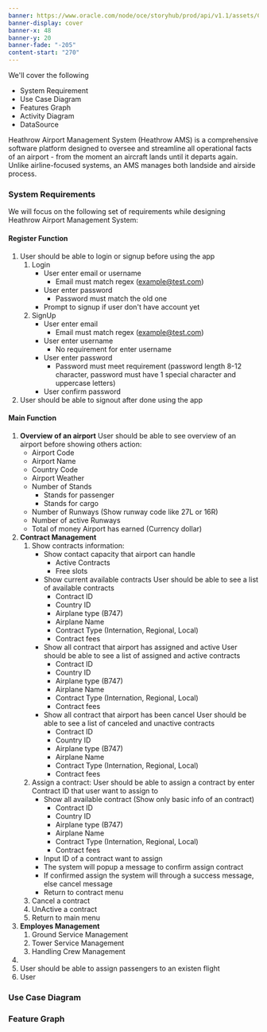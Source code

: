 ```yaml
---
banner: https://www.oracle.com/node/oce/storyhub/prod/api/v1.1/assets/CONTAF74F9FA8AFE4E14ADA52D8634069974/native/heathrow-airport-hero-banner3.jpg
banner-display: cover
banner-x: 48
banner-y: 20
banner-fade: "-205"
content-start: "270"
---
```

We'll cover the following
+ System Requirement
+ Use Case Diagram
+ Features Graph
+ Activity Diagram
+ DataSource

Heathrow Airport Management System (Heathrow AMS) is a comprehensive software platform designed to oversee and streamline all operational facts of an airport - from the moment an aircraft lands until it departs again. Unlike airline-focused systems, an AMS manages both landside and airside process.

### System Requirements

We will focus on the following set of requirements while designing Heathrow Airport Management System:

#### Register Function

1. User should be able to login or signup before using the app
	1. Login
		+ User enter email or username
			+ Email must match regex (example@test.com)
		+ User enter password
			+ Password must match the old one
		+ Prompt to signup if user don't have account yet
	2. SignUp
		+ User enter email
			+ Email must match regex (example@test.com)
		+ User enter username
			+ No requirement for enter username
		+ User enter password
			+ Password must meet requirement (password length 8-12 character, password must have 1 special character and uppercase letters)
		+ User confirm password
2. User should be able to signout after done using the app

#### Main Function

1. **Overview of an airport**
	User should be able to see overview of an airport before showing others action:
	+ Airport Code
	+ Airport Name
	+ Country Code
	+ Airport Weather
	+ Number of Stands
		+ Stands for passenger
		+ Stands for cargo
	+ Number of Runways (Show runway code like 27L or 16R)
	+ Number of active Runways
	+ Total of money Airport has earned (Currency dollar)
2. **Contract Management**
	1. Show contracts information:
		+ Show contact capacity that airport can handle
			+ Active Contracts
			+ Free slots
		+ Show current available contracts
			User should be able to see a list of available contracts
			+ Contract ID
			+ Country ID
			+ Airplane type (B747)
			+ Airplane Name
			+ Contract Type (Internation, Regional, Local)
			+ Contract fees
		+ Show all contract that airport has assigned and active
			User should be able to see a list of assigned and active contracts
			+ Contract ID
			+ Country ID
			+ Airplane type (B747)
			+ Airplane Name
			+ Contract Type (Internation, Regional, Local)
			+ Contract fees
		+ Show all contract that airport has been cancel
			User should be able to see a list of canceled and unactive contracts
			+ Contract ID
			+ Country ID
			+ Airplane type (B747)
			+ Airplane Name
			+ Contract Type (Internation, Regional, Local)
			+ Contract fees
	2.  Assign a contract:
		User should be able to assign a contract by enter Contract ID that user want to assign to
		+ Show all available contract (Show only basic info of an contract)
			+ Contract ID
			+ Country ID
			+ Airplane type (B747)
			+ Airplane Name
			+ Contract Type (Internation, Regional, Local)
			+ Contract fees
		+ Input ID of a contract want to assign
		+ The system will popup a message to confirm assign contract
		+ If confirmed assign the system will through a success message, else cancel message
		+ Return to contract menu
	3. Cancel a contract
	4. UnActive a contract
	5. Return to main menu
3. **Employes Management**
	1. Ground Service Management
	2. Tower Service Management
	3. Handling Crew Management
4. 
5. User should be able to assign passengers to an existen flight
6. User 

### Use Case Diagram

### Feature Graph